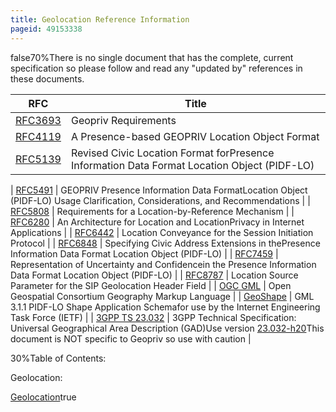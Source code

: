 ```yaml
---
title: Geolocation Reference Information
pageid: 49153338
---
```


false70%There is no single document that has the complete, current specification so please follow and read any "updated by" references in these documents.



| RFC | Title |
| --- | --- |
| [RFC3693](https://www.rfc-editor.org/rfc/rfc3693) | Geopriv Requirements |
| [RFC4119](https://www.rfc-editor.org/rfc/rfc4119) | A Presence-based GEOPRIV Location Object Format |
| [RFC5139](https://www.rfc-editor.org/rfc/rfc5139) | Revised Civic Location Format forPresence Information Data Format Location Object (PIDF-LO) |
| 
[RFC5491](https://www.rfc-editor.org/rfc/rfc5491) | GEOPRIV Presence Information Data FormatLocation Object (PIDF-LO) Usage Clarification, Considerations, and Recommendations |
| [RFC5808](https://www.rfc-editor.org/rfc/rfc5808) | Requirements for a Location-by-Reference Mechanism |
| [RFC6280](https://www.rfc-editor.org/rfc/rfc6280) | An Architecture for Location and LocationPrivacy in Internet Applications |
| 
[RFC6442](https://www.rfc-editor.org/rfc/rfc6442) | Location Conveyance for the Session Initiation Protocol |
| [RFC6848](https://www.rfc-editor.org/rfc/rfc6848) | Specifying Civic Address Extensions in thePresence Information Data Format Location Object (PIDF-LO) |
| [RFC7459](https://www.rfc-editor.org/rfc/rfc7459) | Representation of Uncertainty and Confidencein the Presence Information Data Format Location Object (PIDF-LO) |
| [RFC8787](https://www.rfc-editor.org/rfc/rfc8787) | Location Source Parameter for the SIP Geolocation Header Field |
| 
[OGC GML](https://www.ogc.org/standards/gml) | Open Geospatial Consortium Geography Markup Language |
| 
[GeoShape](https://portal.ogc.org/files/?artifact_id=21630#:~:text=This%20GML%203.1.-uses%20the%20separately%20specified%20geoshape) | GML 3.1.1 PIDF-LO Shape Application Schemafor use by the Internet Engineering Task Force (IETF) |
| 
[3GPP TS 23.032](https://www.3gpp.org/ftp/Specs/archive/23_series/23.032/) | 3GPP Technical Specification: Universal Geographical Area Description (GAD)Use version [23.032-h20](https://www.3gpp.org/ftp/Specs/archive/23_series/23.032/23032-h20.zip)This document is NOT specific to Geopriv so use with caution |

30%Table of Contents:

Geolocation:

[Geolocation](/Geolocation)true